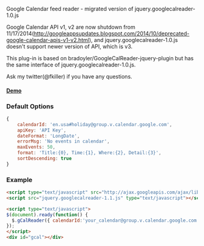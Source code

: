 Google Calendar feed reader - migrated version of jquery.googlecalreader-1.0.js

Google Calendar API v1, v2 are now shutdown from 11/17/2014(http://googleappsupdates.blogspot.com/2014/10/deprecated-google-calendar-apis-v1-v2.html), and jquery.googlecalreader-1.0.js doesn't support newer version of API, which is v3.

This plug-in is based on bradoyler/GoogleCalReader-jquery-plugin but has the same interface of jquery.googlecalreader-1.0.js.

Ask my twitter(@fkiller) if you have any questions.

#### [Demo](http://fkiller.github.io/jquery.googlecalreader/examples/index.html)

### Default Options
```js
{
    calendarId: 'en.usa#holiday@group.v.calendar.google.com',
    apiKey: 'API Key',
    dateFormat: 'LongDate',
    errorMsg: 'No events in calendar',
    maxEvents: 50,
    format: 'Title:{0}, Time:{1}, Where:{2}, Detail:{3}',
    sortDescending: true
}
```

### Example

```html
<script type="text/javascript" src="http://ajax.googleapis.com/ajax/libs/jquery/1.11.1/jquery.min.js"></script>
<script src="jquery.googlecalreader-1.1.js" type="text/javascript"></script>

<script type="text/javascript">
$(document).ready(function() {
  $.gCalReader({ calendarId:'your_calendar@group.v.calendar.google.com', apiKey:'your_public_api_key'});
});
</script>
<div id="gcal"></div>
```
